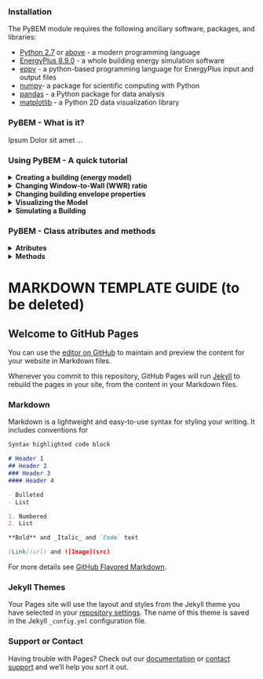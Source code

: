### Installation
The PyBEM module requires the following anciliary software, packages, and libraries:
  - [Python 2.7](https://www.python.org/downloads/release/python-2713/) or [above](https://www.python.org/downloads/release/python-373/) - a modern programming language
  - [EnergyPlus 8.9.0](https://github.com/NREL/EnergyPlus/releases/tag/v8.9.0) - a whole building energy simulation software
  - [eppy](https://eppy.readthedocs.io/en/latest/installation.html) - a python-based programming language for EnergyPlus input and output files
  - [numpy](https://www.numpy.org/)- a package for scientific computing with Python 
  - [pandas](https://pandas.pydata.org/) - a Python package for data analysis 
  - [matplotlib](https://matplotlib.org/users/installing.html) - a Python 2D data visualization library

### PyBEM - What is it?
  Ipsum Dolor sit amet ...

### Using PyBEM - A quick tutorial
<details> 
  <summary> <b> Creating a building (energy model) </b> </summary>
  
  First of all we need to import the PyBEM module, the PyBEM class, methods, attributes, and auxiliary functions.
  
  ```python
  import pybem
  from pybem import *
  import pybem
  ```
  
  Then we call the 'BEM' class to instantiate an building energy model (BEM). To instantiate the class we need to provide (in order): 
  1. Number of floors
  2. Width
  3. Length
  4. Floor Height - by default is set to 3 m
  5. Window-to-Wall Ratio (WWR) - by default is set to 40 (%)
  6. Location - i.e., the path to an EnergyPlus weather (epw) file, that contains Typical Metereological Year data of a specific location. By default is set to Phoenix, AZ
  7. Rotation - by default is set to 0&deg;
  
  Below is an example of how to create a BEM of a 60 by 30 m building with 5 floors with PyBEM. The floor height, location, WWR, and rotation are kept as default.
  
  {% highlight python %}
  bldg = BEM(5, 60, 30)
  {% highlight python %}
  
</details>

<details> 
  <summary> <b> Changing Window-to-Wall (WWR) ratio </b> </summary>
  
  Content coming soon.
</details>

<details> 
  <summary> <b> Changing building envelope properties </b> </summary>
  
  Content coming soon.
</details>

<details> 
  <summary> <b> Visualizing the Model </b> </summary>
  
  Content coming soon.
</details>


<details> 
  <summary> <b> Simulating a Building </b> </summary>
  
  Content coming soon.
</details>

### PyBEM - Class atributes and methods
<details> 
  <summary> <b> Atributes </b> </summary>
  
  Content coming soon.
</details>

<details> 
  <summary> <b> Methods </b> </summary>
  
  Content coming soon.
</details>

# MARKDOWN TEMPLATE GUIDE (to be deleted)
## Welcome to GitHub Pages

You can use the [editor on GitHub](https://github.com/luissds82/buildingenergymodeler.github.io/edit/master/README.md) to maintain and preview the content for your website in Markdown files.

Whenever you commit to this repository, GitHub Pages will run [Jekyll](https://jekyllrb.com/) to rebuild the pages in your site, from the content in your Markdown files.

### Markdown

Markdown is a lightweight and easy-to-use syntax for styling your writing. It includes conventions for

```markdown
Syntax highlighted code block

# Header 1
## Header 2
### Header 3
#### Header 4

- Bulleted
- List

1. Numbered
2. List

**Bold** and _Italic_ and `Code` text

[Link](url) and ![Image](src)
```

For more details see [GitHub Flavored Markdown](https://guides.github.com/features/mastering-markdown/).

### Jekyll Themes

Your Pages site will use the layout and styles from the Jekyll theme you have selected in your [repository settings](https://github.com/luissds82/buildingenergymodeler.github.io/settings). The name of this theme is saved in the Jekyll `_config.yml` configuration file.

### Support or Contact

Having trouble with Pages? Check out our [documentation](https://help.github.com/categories/github-pages-basics/) or [contact support](https://github.com/contact) and we’ll help you sort it out.
